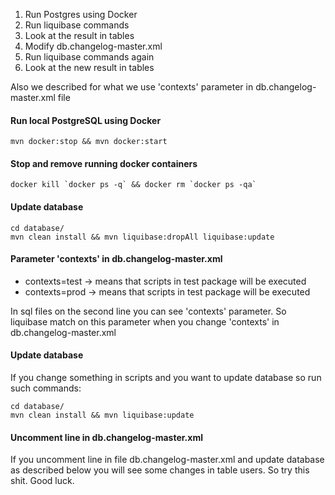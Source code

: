 1. Run Postgres using Docker
2. Run liquibase commands 
3. Look at the result in tables
4. Modify db.changelog-master.xml
5. Run liquibase commands again
6. Look at the new result in tables 

Also we described for what we use 'contexts' parameter in db.changelog-master.xml file


####  Run local PostgreSQL using Docker

```
mvn docker:stop && mvn docker:start
```

#### Stop and remove running docker containers

```
docker kill `docker ps -q` && docker rm `docker ps -qa`
```

#### Update database 

```
cd database/
mvn clean install && mvn liquibase:dropAll liquibase:update
```

#### Parameter 'contexts' in db.changelog-master.xml
- contexts=test -> means that scripts in test package will be executed
- contexts=prod -> means that scripts in test package will be executed 

In sql files on the second line you can see 'contexts' parameter.
So liquibase match on this parameter when you change 'contexts' in db.changelog-master.xml

#### Update database
If you change something in scripts and you want to update database so run such commands:  
```
cd database/
mvn clean install && mvn liquibase:update
```

#### Uncomment line in db.changelog-master.xml
If you uncomment line in file  db.changelog-master.xml
and update database as described below you will see some changes in table users.
So try this shit.
Good luck.

